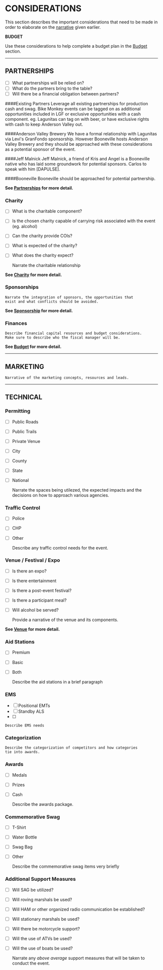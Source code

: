 # CONSIDERATIONS
This section describes the important considerations that need to be made in order to elaborate on the [narrative](/narrative.md) given earlier.

**BUDGET**

Use these considerations to help complete a budget plan in the [Budget](/budget.md) section.

---
## PARTNERSHIPS

- [ ] What partnerships will be relied on?
- [ ] What do the partners bring to the table?
- [ ] Will there be a financial obligation between partners?

####Existing Partners
Leverage all existing partnerships for production cash and swag. Bike Monkey events can be tagged on as additional opportunities included in LGF or exclusive opportunities with a cash component. eg. Lagunitas can tag on with beer, or have exclusive rights with cash to keep Anderson Valley out.

####Anderson Valley Brewery
We have a formal relationship with Lagunitas via Levi's GranFondo sponsorship. However Booneville hosts Anderson Valley Brewery and they should be approached with these considerations as a potential sponsor of the event.

####Jeff Malnick
Jeff Malnick, a friend of Kris and Angel is a Booneville native who has laid some groundwork for potential sponsors. Carlos to speak with him [DAPULSE].

####Booneville
Booneville should be approached for potential partnership.

**See [Partnerships](/partnerships.md) for more detail.**

### Charity
- [ ] What is the charitable component?
- [ ] Is the chosen charity capable of carrying risk associated with the event (eg. alcohol)
- [ ] Can the charity provide COIs?
- [ ] What is expected of the charity?
- [ ] What does the charity expect?


    Narrate the charitable relationship

**See [Charity](/charity.md) for more detail.**

### Sponsorships

    Narrate the integration of sponsors, the opportunities that
    exist and what conflicts should be avoided.

**See [Sponsorship](/sponsorship.md) for more detail.**

### Finances

    Describe financial capital resources and budget considerations.
    Make sure to describe who the fiscal manager will be.

**See [Budget](/budget.md) for more detail.**

---
## MARKETING

    Narrative of the marketing concepts, resources and leads.

---
## TECHNICAL

### Permitting
- [ ] Public Roads
- [ ] Public Trails
- [ ] Private Venue
- [ ] City
- [ ] County
- [ ] State
- [ ] National


    Narrate the spaces being utilezed, the expected impacts 
    and the decisions on how to approach various agencies.


### Traffic Control

- [ ] Police
- [ ] CHP
- [ ] Other


    Describe any traffic control needs for the event.


### Venue / Festival / Expo
- [ ] Is there an expo?
- [ ] Is there entertainment
- [ ] Is there a post-event festival?
- [ ] Is there a participant meal?
- [ ] Will alcohol be served?


    Provide a narrative of the venue and its components.

**See [Venue](/venue.md) for more detail.**

### Aid Stations

- [ ] Premium
- [ ] Basic
- [ ] Both


    Describe the aid stations in a brief paragraph


### EMS
- [ ] Positional EMTs
- [ ] Standby ALS
- [ ] 


    Describe EMS needs


### Categorization

    Describe the categorization of competitors and how categories
    tie into awards.


### Awards
- [ ] Medals
- [ ] Prizes
- [ ] Cash


    Describe the awards package.


### Commemorative Swag

- [ ] T-Shirt
- [ ] Water Bottle
- [ ] Swag Bag
- [ ] Other


    Describe the commemorative swag items very briefly


### Additional Support Measures
- [ ] Will SAG be utilized?
- [ ] Will roving marshals be used?
- [ ] Will HAM or other organized radio communication be established?
- [ ] Will stationary marshals be used?
- [ ] Will there be motorcycle support?
- [ ] Will the use of ATVs be used?
- [ ] Will the use of boats be used?


    Narrate any _above average_ support measures that will be taken
    to conduct the event.


